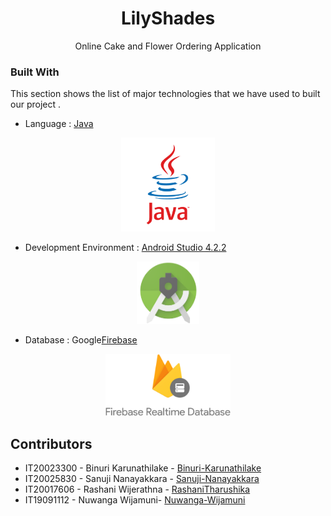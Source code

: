 <!--
*** Thanks for checking out the Best-README-Template. If you have a suggestion
*** that would make this better, please fork the repo and create a pull request
*** or simply open an issue with the tag "enhancement".
*** Thanks again! Now go create something AMAZING! :D
-->



<!-- PROJECT SHIELDS -->
<!--
*** I'm using markdown "reference style" links for readability.
*** Reference links are enclosed in brackets [ ] instead of parentheses ( ).
*** See the bottom of this document for the declaration of the reference variables
*** for contributors-url, forks-url, etc. This is an optional, concise syntax you may use.
*** https://www.markdownguide.org/basic-syntax/#reference-style-links
-->

<!-- PROJECT LOGO -->

<!--<p align="center">
    <img src="readmeImages/logo.png" alt="Logo" width="250" height="auto">
-->
  <h1 align="center">LilyShades</h1>
  <p align ="center">Online Cake and Flower Ordering Application
<!--
  <p align="center">
    Project overview and installation instructions
    <br />
    <a href="https://github.com/othneildrew/Best-README-Template"><strong>Explore the docs »</strong></a>
    <br />

  
  </p>
-->
</p>



<!-- TABLE OF CONTENTS 
<details open="open">
  <summary>Table of Contents</summary>
  <ol>
    <li><a href="#acknowledgements">Acknowledgements</a></li>
    <li>
      <a href="#about-the-project">About The Project</a>
      <ul>
        <li><a href="#built-with">Built With</a></li>
      </ul>
    </li>
    <li>
      <a href="#getting-started">Getting Started</a>
      <ul>
        <li><a href="#prerequisites">Prerequisites</a></li>
        <li><a href="#installation">Installation</a></li>
      </ul>
    </li>
    <li><a href="#usage">Usage</a></li>
    <!--<li><a href="#roadmap">Roadmap</a></li>
    <li><a href="#contributing">Contributing</a></li>
    <li><a href="#license">License</a></li>
    <li><a href="#contributors">Contributors</a></li>
  </ol>
</details>

## Acknowledgements

<p align="center"><a href="https://www.sliit.lk/" target="_blank"><img src="readmeImages/SLIIT_Logo_Crest.png" width="100"></a></p>

This is a project done for the Mobile Application Development module of BSc.(Hons.) Degree in Information Technology in Sri Lanka Institute of Information Technology


<!-- ABOUT THE PROJECT 
## About The Project

<!--[![Product Name Screen Shot][product-screenshot]](https://example.com)
<p>
Purchasing expensive products for short term use is not a viable option for many people. Therefore, 
many tend to rent the products when necessary. However, as we all have experienced, finding a 
product to rent is a tedious task. “Huwamaruwa” is a product rental app focused on Sri Lankan 
community that connects product owners and customers directly. The main intention of this app is to 
streamline the product rental process while exposing new opportunities for ordinary people to earn an 
extra income by renting out the products they own. They can rent out household products under 
several categories such as electronics, kitchen wares, outdoor tools and books. This app also enables 
equipment rental shops and individuals to take their operations online with a mobile-first rental 
solution. 
</p><p>
“Huwamaruwa” app allows customers to easily discover products they are looking to rent, see their 
availability and rental prices through the online store. In order to enable equal opportunities to 
everyone we are planning to implement, two types of rental products known as Premium and nonpremium. As the rental process involves some risk and products should be handled properly, we have 
implemented premium products category where our service team acts as middle party between 
customer and the product owner. Moreover, our delivery team picks up the product from the owner 
and delivers to the customer. The products are carefully inspected before delivering and returning. This 
ensures the safety of the product and the seller’s lost will be covered in case of product damage. 
Premium product customers will always get quality products at an extra cost. 
</p><p>
Non premium products don’t involve our intervention and seller and buyer should arrange the deal 
themselves. This category connects both parties directly and we expect this feature may persuade 
many people to use the app. 
</p>
Product owners can list the items and send offers to buyer requests. They can also manage all 
necessary functions such as edit or delete listings. Buyers can rent products, review them or request 
new products. Once reservations have been made online, premium product customers can pay for 
their rental through the app. A variety of methods, from credit cards to cash on delivery are supported. 
Admin functions such as delivery management and customer support are also built into the app.
-->
### Built With

This section shows the list of major technologies that we have used to  built our project . 
* Language : [Java](https://www.java.com/en/)




<p align="center"><a href="https://www.java.com/en/" target="_blank"><img src="README Images/java.png" width="150"></a></p>



* Development Environment : [Android Studio 4.2.2](https://developer.android.com/studio?gclsrc=ds&gclsrc=ds&gclid=CMfRvbCWqPACFZSzjgodgn8HSg)

<p align="center"><a href="https://developer.android.com/studio?gclsrc=ds&gclsrc=ds&gclid=CMfRvbCWqPACFZSzjgodgn8HSg" target="_blank"><img src="README Images/androidStudio.png" width="100"></a></p>

* Database : Google[Firebase](https://firebase.google.com/?gclsrc=ds&gclsrc=ds&gclid=COjAs9qXqPACFZKtjgodGfUPrg)

<p align="center"><a href="https://firebase.google.com/?gclsrc=ds&gclsrc=ds&gclid=COjAs9qXqPACFZKtjgodGfUPrg" target="_blank"><img src="README Images/firebase.png" width="200"></a></p>



<!-- GETTING STARTED 
## Getting Started

In order to be fully funtional and uprunning the following should be followed

### Prerequisites

The following applications must be installed
* Java 8 - jdk
* Java 8 - JRE
* Android Studio 4.1.3
<!--
  ```sh
  npm install npm@latest -g
  ```

### Installation


1. Clone the repository
   ```sh
   git clone https://github.com/salitha10/Huwamaruwa-Android-App.git
   ```
2. Open the Application using Android Studio


 
<!--   ```
7. Enter your API in `config.js`
   ```JS
   const API_KEY = 'ENTER YOUR API';
   ```
   -->



<!-- USAGE EXAMPLES 
## Usage

Use this space to show useful examples of how a project can be used. Additional screenshots, code examples and demos work well in this space. You may also link to more resources.

_For more examples, please refer to the [Documentation](https://example.com)_



<!-- ROADMAP
## Roadmap

See the [open issues](https://github.com/othneildrew/Best-README-Template/issues) for a list of proposed features (and known issues).

 -->

<!-- CONTRIBUTING 
## Contributing

Contributions are what make the open source community such an amazing place to be learn, inspire, and create. Any contributions you make are **greatly appreciated**.

1. Clone the project <br>`git clone https://github.com/salitha10/Huwamaruwa-Android-App.git`
2. Create your Feature Branch<br> `git checkout -b feature/AmazingFeature`
3. Commit your Changes <br>`git commit -m 'Add some AmazingFeature'`
4. Push to the Branch <br>`git push origin feature/AmazingFeature`
5. Open a Pull Request



<!-- LICENSE 
## License

Distributed under the MIT License. See `LICENSE` for more information.



<!-- CONTACT 
## Contact

Your Name - [@your_twitter](https://twitter.com/your_username) - email@example.com

Project Link: [https://github.com/salukadev/Pharmac-OMS.git](https://github.com/salukadev/Pharmac-OMS.git)
-->

<!-- ACKNOWLEDGEMENTS  -->


## Contributors
* IT20023300 - Binuri Karunathilake - [Binuri-Karunathilake](https://github.com/Binuri-Karunathilake)
* IT20025830 - Sanuji Nanayakkara - [Sanuji-Nanayakkara ](https://github.com/Sanuji-Nanayakkara)
* IT20017606 - Rashani Wijerathna  - [RashaniTharushika](https://github.com/RashaniTharushika)
* IT19091112 - Nuwanga Wijamuni- [Nuwanga-Wijamuni ](https://github.com/Nuwanga-Wijamuni)







<!-- MARKDOWN LINKS & IMAGES -->
<!-- https://www.markdownguide.org/basic-syntax/#reference-style-links -->
[contributors-shield]: https://img.shields.io/github/contributors/othneildrew/Best-README-Template.svg?style=for-the-badge
[contributors-url]: https://github.com/othneildrew/Best-README-Template/graphs/contributors
[forks-shield]: https://img.shields.io/github/forks/othneildrew/Best-README-Template.svg?style=for-the-badge
[forks-url]: https://github.com/othneildrew/Best-README-Template/network/members
[stars-shield]: https://img.shields.io/github/stars/othneildrew/Best-README-Template.svg?style=for-the-badge
[stars-url]: https://github.com/othneildrew/Best-README-Template/stargazers
[issues-shield]: https://img.shields.io/github/issues/othneildrew/Best-README-Template.svg?style=for-the-badge
[issues-url]: https://github.com/othneildrew/Best-README-Template/issues
[license-shield]: https://img.shields.io/github/license/othneildrew/Best-README-Template.svg?style=for-the-badge
[license-url]: https://github.com/othneildrew/Best-README-Template/blob/master/LICENSE.txt
[linkedin-shield]: https://img.shields.io/badge/-LinkedIn-black.svg?style=for-the-badge&logo=linkedin&colorB=555
[linkedin-url]: https://linkedin.com/in/othneildrew
[product-screenshot]: images/screenshot.png

